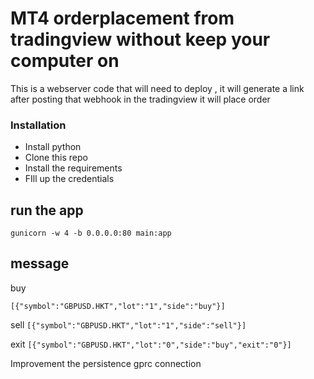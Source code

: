 # MT4 orderplacement from tradingview without keep your computer on 

This is a webserver code that will need to deploy , it will generate a link after posting that webhook in the tradingview it will place order 

### Installation 
- Install python 
- Clone this repo 
- Install the requirements 
- FIll up the credentials 

## run the app 
`gunicorn -w 4 -b 0.0.0.0:80 main:app`


## message 

buy 

`[{"symbol":"GBPUSD.HKT","lot":"1","side":"buy"}]`

sell 
`[{"symbol":"GBPUSD.HKT","lot":"1","side":"sell"}]`

exit
`[{"symbol":"GBPUSD.HKT","lot":"0","side":"buy","exit":"0"}]`

Improvement the persistence gprc connection